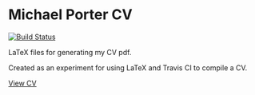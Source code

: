 # Michael Porter CV
[![Build Status](https://travis-ci.org/mikeporterdev/LaTeX-CV.svg?branch=master)](https://travis-ci.org/mikeporterdev/LaTeX-CV)

LaTeX files for generating my CV pdf.

Created as an experiment for using LaTeX and Travis CI to compile a CV.

[View CV](https://docs.google.com/viewer?url=https://github.com/mikeporterdev/LaTeX-CV/releases/latest/download/cv.pdf)